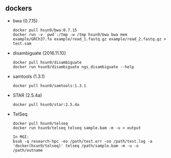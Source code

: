 ## dockers
* bwa (0.7.15)
  ```
  docker pull hsun9/bwa:0.7.15
  docker run -v `pwd`:/tmp -w /tmp hsun9/bwa bwa mem example/GRCh37.fa example/read_1.fastq.gz example/read_2.fastq.gz > test.sam
  ```

* disambiguate (2016.11.10)
  ```
  docker pull hsun9/disambiguate
  docker run hsun9/disambiguate ngs_disambiguate --help
  ```

* samtools (1.3.1)
  ```
  docker pull hsun9/samtools:1.3.1
  ```

* STAR (2.5.4a)
  ```
  docker pull hsun9/star:2.5.4a
  ```

* TelSeq
  ```
  docker pull hsun9/telseq
  docker run hsun9/telseq telseq sample.bam -m -u > output
  
  In MGI:
  bsub -q research-hpc -eo /path/test.err -oo /path/test.log -a 'docker(hsun9/telseq)' telseq /path/sample.bam -m -u -o /path/outname
  ```
